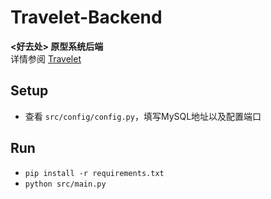 # Travelet-Backend

**<好去处> 原型系统后端**  
详情参阅 [Travelet](https://github.com/BUPT-CS-Assignment/Travelet)

## Setup
- 查看 `src/config/config.py`，填写MySQL地址以及配置端口

## Run
- `pip install -r requirements.txt`
- `python src/main.py`